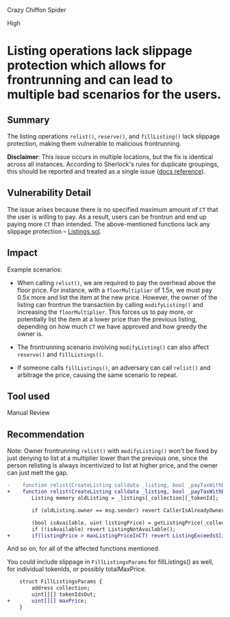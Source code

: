 Crazy Chiffon Spider

High

# Listing operations lack slippage protection which allows for frontrunning and can lead to multiple bad scenarios for the users.

## Summary
The listing operations `relist()`, `reserve()`, and `fillListing()` lack slippage protection, making them vulnerable to malicious frontrunning.

**Disclaimer**: This issue occurs in multiple locations, but the fix is identical across all instances. According to Sherlock's rules for duplicate groupings, this should be reported and treated as a single issue ([docs reference](https://docs.sherlock.xyz/audits/judging/judging#ix.-duplication-rules)). 

## Vulnerability Detail
The issue arises because there is no specified maximum amount of `CT` that the user is willing to pay. As a result, users can be frontrun and end up paying more `CT` than intended. The above-mentioned functions lack any slippage protection – [Listings.sol](https://github.com/sherlock-audit/2024-08-flayer/blob/0ec252cf9ef0f3470191dcf8318f6835f5ef688c/flayer/src/contracts/Listings.sol#L22-L1023).

## Impact

Example scenarios:
- When calling `relist()`, we are required to pay the overhead above the floor price. For instance, with a `floorMultiplier` of 1.5x, we must pay 0.5x more and list the item at the new price. However, the owner of the listing can frontrun the transaction by calling `modifyListing()` and increasing the `floorMultiplier`. This forces us to pay more, or potentially list the item at a lower price than the previous listing, depending on how much `CT` we have approved and how greedy the owner is.

- The frontrunning scenario involving `modifyListing()` can also affect `reserve()` and `fillListings()`.

- If someone calls `fillListings()`, an adversary can call `relist()` and arbitrage the price, causing the same scenario to repeat. 

## Tool used

Manual Review

## Recommendation
Note: Owner frontrunning `relist()` with `modifyListing()` won't be fixed by just denying to list at a multiplier lower than the previous one, since the person relisting is always incentivized to list at higher price, and the owner can just melt the gap.

```diff
-    function relist(CreateListing calldata _listing, bool _payTaxWithEscrow) public nonReentrant lockerNotPaused {
+    function relist(CreateListing calldata _listing, bool _payTaxWithEscrow, uint maxListingPriceInCT) public nonReentrant lockerNotPaused {
        Listing memory oldListing = _listings[_collection][_tokenId];

        if (oldListing.owner == msg.sender) revert CallerIsAlreadyOwner();

        (bool isAvailable, uint listingPrice) = getListingPrice(_collection, _tokenId);
        if (!isAvailable) revert ListingNotAvailable();
+       if(listingPrice > maxListingPriceInCT) revert ListingExceedsSlippage();
```

And so on, for all of the affected functions mentioned.

You could include slippage in `FillListingsParams` for fillListings() as well, for individual tokenIds, or possibly totalMaxPrice.
```diff
    struct FillListingsParams {
        address collection;
        uint[][] tokenIdsOut;
+       uint[][] maxPrice;
    }
``` 

